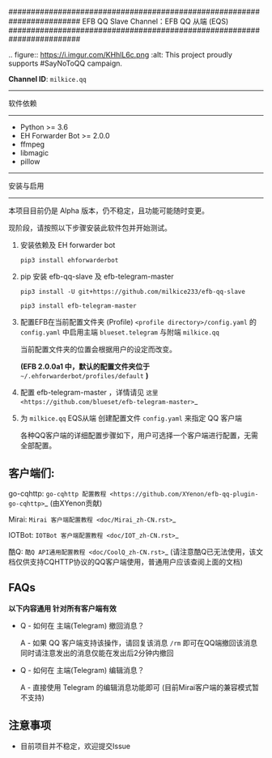 ########################################################################
EFB QQ Slave Channel：EFB QQ 从端 (EQS)
########################################################################

.. figure:: https://i.imgur.com/KHhlL6c.png
   :alt: This project proudly supports #SayNoToQQ campaign.

**Channel ID**: ``milkice.qq``

***********************
软件依赖
***********************

-  Python >= 3.6
-  EH Forwarder Bot >= 2.0.0
-  ffmpeg
-  libmagic
-  pillow


******************
安装与启用
******************

本项目目前仍是 Alpha 版本，仍不稳定，且功能可能随时变更。

现阶段，请按照以下步骤安装此软件包并开始测试。

1. 安装依赖及 EH forwarder bot

   ``pip3 install ehforwarderbot``

2. pip 安装 efb-qq-slave 及 efb-telegram-master

   ``pip3 install -U git+https://github.com/milkice233/efb-qq-slave``
   
   ``pip3 install efb-telegram-master``

3. 配置EFB在当前配置文件夹 (Profile) ``<profile directory>/config.yaml`` 的 ``config.yaml`` 中启用主端 ``blueset.telegram`` 与附端 ``milkice.qq``  

   当前配置文件夹的位置会根据用户的设定而改变。

   **(EFB 2.0.0a1 中，默认的配置文件夹位于**
   ``~/.ehforwarderbot/profiles/default`` **)**

4. 配置 efb-telegram-master ，详情请见 `这里 <https://github.com/blueset/efb-telegram-master>`_

5. 为 ``milkice.qq`` EQS从端 创建配置文件 ``config.yaml`` 来指定 QQ 客户端

   各种QQ客户端的详细配置步骤如下，用户可选择一个客户端进行配置，无需全部配置。


客户端们:
------------------------------

go-cqhttp: `go-cqhttp 配置教程 <https://github.com/XYenon/efb-qq-plugin-go-cqhttp>`_ (由XYenon贡献)

Mirai: `Mirai 客户端配置教程 <doc/Mirai_zh-CN.rst>`_

IOTBot: `IOTBot 客户端配置教程 <doc/IOT_zh-CN.rst>`_

酷Q: `酷Q API通用配置教程 <doc/CoolQ_zh-CN.rst>`_ (请注意酷Q已无法使用，该文档仅供支持CQHTTP协议的QQ客户端使用，普通用户应该查阅上面的文档)

FAQs
------------------------------

**以下内容通用 针对所有客户端有效**

* Q - 如何在 主端(Telegram) 撤回消息？

  A - 如果 QQ 客户端支持该操作，请回复该消息 ``/rm`` 即可在QQ端撤回该消息 同时请注意发出的消息仅能在发出后2分钟内撤回
  
* Q - 如何在 主端(Telegram) 编辑消息？
  
  A - 直接使用 Telegram 的编辑消息功能即可 (目前Mirai客户端的兼容模式暂不支持)

注意事项
------------------------------

* 目前项目并不稳定，欢迎提交Issue
